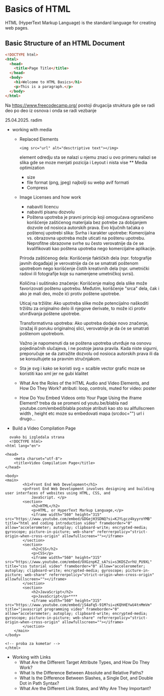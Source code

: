 # Basics of HTML

HTML (HyperText Markup Language) is the standard language for creating web pages.

## Basic Structure of an HTML Document
```html
<!DOCTYPE html>
<html>
  <head>
    <title>Page Title</title>
  </head>
  <body>
    <h1>Welcome to HTML Basics</h1>
    <p>This is a paragraph.</p>
  </body>
</html>
```

Na https://www.freecodecamp.org/ postoji drugacija struktura gde se radi deo po deo iz osnova i onda se radi vezbanje

25.04.2025. radim

* working with media
  * Replaced Elements
    ```
    <img src="url" alt="desctriptive text"></img>
    ```
    element odredju sta se nalazi u njemu znaci u ovo primeru nalazi se slika gde se moze menjati pozicija i Leyout i nista vise
  ** Media optimization
    * size
    * file format (png, jpeg) najbolji su webp avif formati
    * Compress
  * Image Licenses and how work
    * nabaviti licencu
    * nabaviti pisanu dozvolu
    * Poštena upotreba je pravni princip koji omogućava ograničeno korišćenje zaštićenog materijala bez potrebe za dobijanjem dozvole od nosioca autorskih prava. Evo ključnih tačaka o poštenoj upotrebi slika:
    Svrha i karakter upotrebe: Komercijalna vs. obrazovna upotreba može uticati na poštenu upotrebu. Neprofitne obrazovne svrhe su često verovatnije da će se kvalifikovati kao poštena upotreba nego komercijalne aplikacije.

    Priroda zaštićenog dela: Korišćenje faktičkih dela (npr. fotografije javnih događaja) je verovatnije da će se smatrati poštenom upotrebom nego korišćenje čistih kreativnih dela (npr. umetnički radovi ili fotografije koje su namenjene umetničkoj svrsi).

    Količina i suštinsko značenje: Korišćenje malog dela slike može favorizovati poštenu upotrebu. Međutim, korišćenje "srca" dela, čak i ako je mali deo, može ići protiv poštene upotrebe.

    Uticaj na tržište: Ako upotreba slike može potencijalno naškoditi tržištu za originalno delo ili njegove derivate, to može ići protiv utvrđivanja poštene upotrebe.

    Transformativna upotreba: Ako upotreba dodaje novo značenje, izražaj ili poruku originalnoj slici, verovatnije je da će se smatrati poštenom upotrebom.

    Važno je napomenuti da se poštena upotreba utvrđuje na osnovu pojedinačnih slučajeva, i ne postoje jasna pravila. Kada niste sigurni, preporučuje se da zatražite dozvolu od nosioca autorskih prava ili da se konsultujete sa pravnim stručnjakom.

  * Sta je svg i kako se koristi
   svg = scalble vector grafic
   moze se koristiti kao xml jer ne gubi klalitet
  * What Are the Roles of the HTML Audio and Video Elements, and How Do They Work? atributi: loop, controls, muted for video: poster
  * How Do You Embed Videos onto Your Page Using the iframe Element?
   treba da se promeni od youtu.be/blabla nad youtube.com/embed/blabla
   postoje atributi kao sto su allfullscreen width , height etc
   moze su embedovati mapa (srcdoc="") url i drugo...
* Build a Video Compilation Page
```
  ovako bi izgledala strana
  <!DOCTYPE html>
<html lang="en">

<head>
    <meta charset="utf-8">
    <title>Video Compilation Page</title>
</head>

<body>
<main>
        <h1>Front End Web Development</h1>
        <p>Front End Web Development involves designing and building user interfaces of websites using HTML, CSS, and
            JavaScript. </p>
        <section>
            <h2>HTML</h2>
            <p>HTML, or HyperText Markup Language,</p>
            <iframe width="560" height="315" src="https://www.youtube.com/embed/GDGejH3SDNQ?si=KJYLgcz4kyyroYMB" title="html and coding introduction video" frameborder="0" allow="accelerometer; autoplay; clipboard-write; encrypted-media; gyroscope; picture-in-picture; web-share" referrerpolicy="strict-origin-when-cross-origin" allowfullscreen=""></iframe>
        </section>
        <section>
            <h2>CSS</h2>
            <p>CSS</p>
            <iframe width="560" height="315" src="https://www.youtube.com/embed/OXGznpKZ_sA?si=s3KDSZvrhU_PU9XL" title="css tutorial video" frameborder="0" allow="accelerometer; autoplay; clipboard-write; encrypted-media; gyroscope; picture-in-picture; web-share" referrerpolicy="strict-origin-when-cross-origin" allowfullscreen=""></iframe>
        </section>
        <section>
            <h2>JavaScript</h2>
            <p>JavaScript</p>****
            <iframe width="560" height="315" src="https://www.youtube.com/embed/jS4aFq5-91M?si=zKQhHEYwU4tnMmVm" title="javascript programming video" frameborder="0" allow="accelerometer; autoplay; clipboard-write; encrypted-media; gyroscope; picture-in-picture; web-share" referrerpolicy="strict-origin-when-cross-origin" allowfullscreen=""></iframe>
        </section>
    </main>
</body>

<!-- proba za kometar -->
</html>
```
* Working with Links
  * What Are the Different Target Attribute Types, and How Do They Work?
  * What Is the Difference Between Absolute and Relative Paths?
  * What Is the Difference Between Slashes, a Single Dot, and Double Dot in Path Syntax?
  * What Are the Different Link States, and Why Are They Important?







